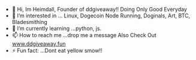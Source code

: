 - 👋 Hi, Im Heimdall, Founder of ddgiveaway!! Doing Only Good Everyday
- 👀 I’m interested in ... Linux, Dogecoin Node Running, Doginals, Art, BTC, Bladesmithing
- 🌱 I’m currently learning ...python, js. 
- 📫 How to reach me ...drop me a message
     Also Check Out www.ddgiveaway.fun
- ⚡ Fun fact: ...Dont eat yellow smow!!

<!---
H3imdall-dev/H3imdall-dev is a ✨ special ✨ repository because its `README.md` (this file) appears on your GitHub profile.
You can click the Preview link to take a look at your changes.
--->
